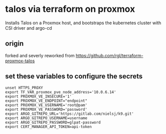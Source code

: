 # talos via terraform on proxmox

Installs Talos on a Proxmox host, and bootstraps the kubernetes cluster with CSI driver and argo-cd

## origin

forked and severly reworked from https://github.com/rgl/terraform-proxmox-talos

## set these variables to configure the secrets
```shell
unset HTTPS_PROXY
export TF_VAR_proxmox_pve_node_address='10.0.6.14'
export PROXMOX_VE_INSECURE='1'
export PROXMOX_VE_ENDPOINT="endpoint"
export PROXMOX_VE_USERNAME='root@pam'
export PROXMOX_VE_PASSWORD='password'
export ARGO_GITREPO_URL='https://gitlab.com/nielsj/k9.git'
export ARGO_GITREPO_USERNAME=username
export ARGO_GITREPO_PASSWORD=glpat-password
export CERT_MANAGER_API_TOKEN=api-token
```
